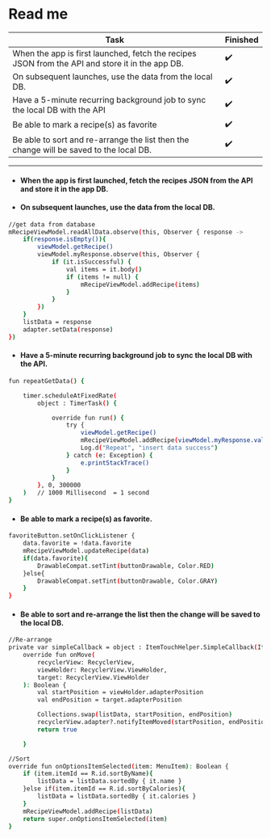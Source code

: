 # Read me

| Task                                                            | Finished | 
|--------------------------------------------------------------|-----------|
| When the app is first launched, fetch the recipes JSON from the API and store it in the app DB.       | ✔️ | 
| On subsequent launches, use the data from the local DB.                                               | ✔️ | 
| Have a 5-minute recurring background job to sync the local DB with the API                            | ✔️ | 
| Be able to mark a recipe(s) as favorite                                                               | ✔️ | 
| Be able to sort and re-arrange the list then the change will be saved to the local DB.                | ✔️ |

---
- #### When the app is first launched, fetch the recipes JSON from the API and store it in the app DB.

- ####  On subsequent launches, use the data from the local DB.
```bash
//get data from database
mRecipeViewModel.readAllData.observe(this, Observer { response ->
    if(response.isEmpty()){
        viewModel.getRecipe()
        viewModel.myResponse.observe(this, Observer {
            if (it.isSuccessful) {
                val items = it.body()
                if (items != null) {
                    mRecipeViewModel.addRecipe(items)
                }
            }
        })
    }
    listData = response
    adapter.setData(response)
})
```
- ####  Have a 5-minute recurring background job to sync the local DB with the API.
```bash
fun repeatGetData() {

    timer.scheduleAtFixedRate(
        object : TimerTask() {

            override fun run() {
                try {
                    viewModel.getRecipe()
                    mRecipeViewModel.addRecipe(viewModel.myResponse.value!!.body() as List<Recipe>)
                    Log.d("Repeat", "insert data success")
                } catch (e: Exception) {
                    e.printStackTrace()
                }
            }
        }, 0, 300000
    )   // 1000 Millisecond  = 1 second
}
```

- #### Be able to mark a recipe(s) as favorite.
```bash
favoriteButton.setOnClickListener {
    data.favorite = !data.favorite
    mRecipeViewModel.updateRecipe(data)
    if(data.favorite){
        DrawableCompat.setTint(buttonDrawable, Color.RED)
    }else{
        DrawableCompat.setTint(buttonDrawable, Color.GRAY)
    }
}
```

- #### Be able to sort and re-arrange the list then the change will be saved to the local DB.
```bash
//Re-arrange
private var simpleCallback = object : ItemTouchHelper.SimpleCallback(ItemTouchHelper.UP.or(ItemTouchHelper.DOWN),0){
    override fun onMove(
        recyclerView: RecyclerView,
        viewHolder: RecyclerView.ViewHolder,
        target: RecyclerView.ViewHolder
    ): Boolean {
        val startPosition = viewHolder.adapterPosition
        val endPosition = target.adapterPosition

        Collections.swap(listData, startPosition, endPosition)
        recyclerView.adapter?.notifyItemMoved(startPosition, endPosition)
        return true

    }
```

```bash
//Sort
override fun onOptionsItemSelected(item: MenuItem): Boolean {
    if (item.itemId == R.id.sortByName){
        listData = listData.sortedBy { it.name }
    }else if(item.itemId == R.id.sortByCalories){
        listData = listData.sortedBy { it.calories }
    }
    mRecipeViewModel.addRecipe(listData)
    return super.onOptionsItemSelected(item)
}
```
